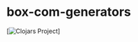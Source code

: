 box-com-generators
==================

[![Clojars Project](http://clojars.org/com.dzer6/box-com-generators/latest-version.svg)]
